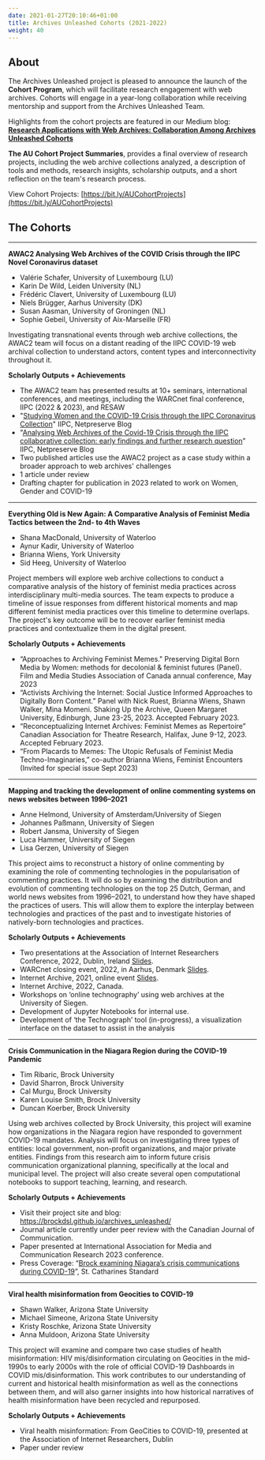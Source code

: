 ```yaml
---
date: 2021-01-27T20:10:46+01:00
title: Archives Unleashed Cohorts (2021-2022)
weight: 40
---
```


## About

The Archives Unleashed project is pleased to announce the launch of the **Cohort Program**, which will facilitate research engagement with web archives. Cohorts will engage in a year-long collaboration while receiving mentorship and support from the Archives Unleashed Team.

Highlights from the cohort projects are featured in our Medium blog: [**Research Applications with Web Archives: Collaboration Among Archives Unleashed Cohorts**](https://news.archivesunleashed.org/research-applications-with-web-archives-collaboration-among-archives-unleashed-cohorts-7c533cdff5d9)

**The AU Cohort Project Summaries**, provides a final overview of research projects, including the web archive collections analyzed, a description of tools and methods, research insights, scholarship outputs, and a short reflection on the team's research process.

View Cohort Projects: [https://bit.ly/AUCohortProjects](https://bit.ly/AUCohortProjects)

## The Cohorts

---

**AWAC2 Analysing Web Archives of the COVID Crisis through the IIPC Novel Coronavirus dataset**

* Valérie Schafer, University of Luxembourg (LU)
* Karin De Wild, Leiden University (NL)
* Frédéric Clavert, University of Luxembourg (LU)
* Niels Brügger, Aarhus University (DK)
* Susan Aasman, University of Groningen (NL)
* Sophie Gebeil, University of Aix-Marseille (FR)

Investigating transnational events through web archive collections, the AWAC2 team will focus on a distant reading of the IIPC COVID-19 web archival collection to understand actors, content types and interconnectivity throughout it.

**Scholarly Outputs + Achievements**

* The AWAC2 team has presented results at 10+ seminars, international conferences, and meetings, including the WARCnet final conference, IIPC (2022 & 2023), and RESAW
* "[Studying Women and the COVID-19 Crisis through the IIPC Coronavirus Collection](https://netpreserveblog.wordpress.com/2022/12/20/studying-women-and-the-covid-19-crisis-through-the-iipc-coronavirus-collection/)" IIPC, Netpreserve Blog
* "[Analysing Web Archives of the Covid-19 Crisis through the IIPC collaborative collection: early findings and further research question](https://netpreserveblog.wordpress.com/2021/11/02/analysing-web-archives-of-the-covid-19-crisis-through-the-iipc-collaborative-collection-early-findings-and-further-research-questions/)" IIPC, Netpreserve Blog
* Two published articles use the AWAC2 project as a case study within a broader approach to web archives' challenges
* 1 article under review
* Drafting chapter for publication in 2023 related to work on Women, Gender and COVID-19


---

**Everything Old is New Again: A Comparative Analysis of Feminist Media Tactics between the 2nd- to 4th Waves** 

* Shana MacDonald, University of Waterloo
* Aynur Kadir, University of Waterloo
* Brianna Wiens, York University
* Sid Heeg, University of Waterloo

Project members will explore web archive collections to conduct a comparative analysis of the history of feminist media practices across interdisciplinary multi-media sources. The team expects to produce a timeline of issue responses from different historical moments and map different feminist media practices over this timeline to determine overlaps. The project's key outcome will be to recover earlier feminist media practices and contextualize them in the digital present.

**Scholarly Outputs + Achievements**

* “Approaches to Archiving Feminist Memes." Preserving Digital Born Media by Women: methods for decolonial & feminist futures (Panel). Film and Media Studies Association of Canada annual conference, May 2023 
* “Activists Archiving the Internet: Social Justice Informed Approaches to Digitally Born Content.” Panel with Nick Ruest, Brianna Wiens, Shawn Walker, Mina Momeni. Shaking Up the Archive, Queen Margaret University, Edinburgh, June 23-25, 2023. Accepted February 2023.
* “Reconceptualizing Internet Archives: Feminist Memes as Repertoire” Canadian Association for Theatre Research, Halifax, June 9-12, 2023. Accepted February 2023.
* “From Placards to Memes: The Utopic Refusals of Feminist Media Techno-Imaginaries,” co-author Brianna Wiens, Feminist Encounters (Invited for special issue Sept 2023)

---

**Mapping and tracking the development of online commenting systems on news websites between 1996–2021**

* Anne Helmond, University of Amsterdam/University of Siegen
* Johannes Paßmann, University of Siegen
* Robert Jansma, University of Siegen
* Luca Hammer, University of Siegen
* Lisa Gerzen, University of Siegen

This project aims to reconstruct a history of online commenting by examining the role of commenting technologies in the popularisation of commenting practices. It will do so by examining the distribution and evolution of commenting technologies on the top 25 Dutch, German, and world news websites from 1996–2021, to understand how they have shaped the practices of users. This will allow them to explore the interplay between technologies and practices of the past and to investigate histories of natively-born technologies and practices.

**Scholarly Outputs + Achievements**

* Two presentations at the Association of Internet Researchers Conference, 2022, Dublin, Ireland [Slides](https://docs.google.com/presentation/d/1dTkFqoiOufkKqbOZx9d6N5IA4x4cSklCQpuCU2OyKt4/edit?usp=sharing). 
* WARCnet closing event, 2022, in Aarhus, Denmark [Slides](https://docs.google.com/presentation/d/1v7ibnVmeYTx5b0my6FZ-72KaIr95xStUKSP3Wc-TFtw/edit?usp=sharing). 
* Internet Archive, 2021, online event [Slides](https://docs.google.com/presentation/d/1e4ehMSt3Tpv3i8phx3PFheEZ92kcR3Y5Kdf4X695b6M/edit?usp=sharing). 
* Internet Archive, 2022, Canada. 
* Workshops on ‘online technography’ using web archives at the University of Siegen.
* Development of Jupyter Notebooks for internal use.
* Development of ‘the Technograph’ tool (in-progress), a visualization interface on the dataset to assist in the analysis


---

**Crisis Communication in the Niagara Region during the COVID-19 Pandemic**

* Tim Ribaric, Brock University
* David Sharron, Brock University
* Cal Murgu, Brock University
* Karen Louise Smith, Brock University
* Duncan Koerber, Brock University

Using web archives collected by Brock University, this project will examine how organizations in the Niagara region have responded to government COVID-19 mandates. Analysis will focus on investigating three types of entities: local government, non-profit organizations, and major private entities. Findings from this research aim to inform future crisis communication organizational planning, specifically at the local and municipal level. The project will also create several open computational notebooks to support teaching, learning, and research.

**Scholarly Outputs + Achievements**

* Visit their project site and blog: https://brockdsl.github.io/archives_unleashed/
* Journal article currently under peer review with the Canadian Journal of Communication. 
* Paper presented at International Association for Media and Communication Research 2023 conference. 
* Press Coverage: “[Brock examining Niagara’s crisis communications during COVID-19](https://www.stcatharinesstandard.ca/news/niagara-region/2021/11/12/brock-examining-niagaras-covid-19-crisis-communicated.html)”, St. Catharines Standard

---

**Viral health misinformation from Geocities to COVID-19**

* Shawn Walker, Arizona State University
* Michael Simeone, Arizona State University
* Kristy Roschke, Arizona State University
* Anna Muldoon, Arizona State University

This project will examine and compare two case studies of health misinformation: HIV mis/disinformation circulating on Geocities in the mid-1990s to early 2000s with the role of official COVID-19 Dashboards in COVID mis/disinformation. This work contributes to our understanding of current and historical health misinformation as well as the connections between them, and will also garner insights into how historical narratives of health misinformation have been recycled and repurposed.

**Scholarly Outputs + Achievements**

* Viral health misinformation: From GeoCities to COVID-19, presented at the Association of Internet Researchers, Dublin
* Paper under review